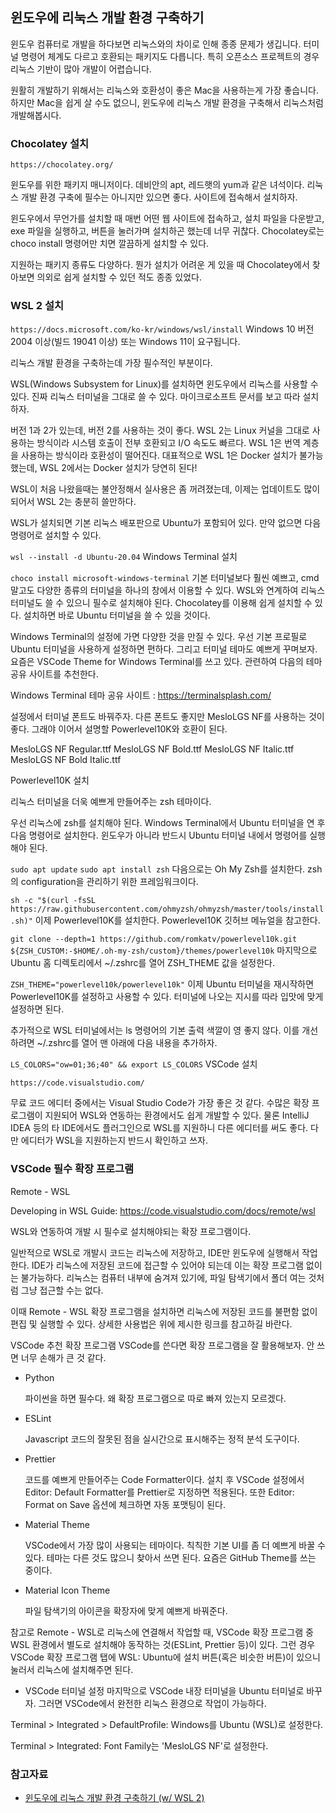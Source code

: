 ## 윈도우에 리눅스 개발 환경 구축하기

윈도우 컴퓨터로 개발을 하다보면 리눅스와의 차이로 인해 종종 문제가 생깁니다. 터미널 명령어 체계도 다르고 호환되는 패키지도 다릅니다. 특히 오픈소스 프로젝트의 경우 리눅스 기반이 많아 개발이 어렵습니다.

원활히 개발하기 위해서는 리눅스와 호환성이 좋은 Mac을 사용하는게 가장 좋습니다. 하지만 Mac을 쉽게 살 수도 없으니, 윈도우에 리눅스 개발 환경을 구축해서 리눅스처럼 개발해봅시다.

### Chocolatey 설치

`https://chocolatey.org/`

윈도우를 위한 패키지 매니저이다. 데비안의 apt, 레드햇의 yum과 같은 녀석이다. 리눅스 개발 환경 구축에 필수는 아니지만 있으면 좋다. 사이트에 접속해서 설치하자.

윈도우에서 무언가를 설치할 때 매번 어떤 웹 사이트에 접속하고, 설치 파일을 다운받고, exe 파일을 실행하고, 버튼을 눌러가며 설치하곤 했는데 너무 귀찮다. Chocolatey로는 choco install 명령어만 치면 깔끔하게 설치할 수 있다.

지원하는 패키지 종류도 다양하다. 뭔가 설치가 어려운 게 있을 때 Chocolatey에서 찾아보면 의외로 쉽게 설치할 수 있던 적도 종종 있었다.

### WSL 2 설치

`https://docs.microsoft.com/ko-kr/windows/wsl/install`
Windows 10 버전 2004 이상(빌드 19041 이상) 또는 Windows 11이 요구됩니다.

리눅스 개발 환경을 구축하는데 가장 필수적인 부분이다.

WSL(Windows Subsystem for Linux)를 설치하면 윈도우에서 리눅스를 사용할 수 있다. 진짜 리눅스 터미널을 그대로 쓸 수 있다. 마이크로소프트 문서를 보고 따라 설치하자.

버전 1과 2가 있는데, 버전 2를 사용하는 것이 좋다. WSL 2는 Linux 커널을 그대로 사용하는 방식이라 시스템 호출이 전부 호환되고 I/O 속도도 빠르다. WSL 1은 번역 계층을 사용하는 방식이라 호환성이 떨어진다. 대표적으로 WSL 1은 Docker 설치가 불가능했는데, WSL 2에서는 Docker 설치가 당연히 된다!

WSL이 처음 나왔을때는 불안정해서 실사용은 좀 꺼려졌는데, 이제는 업데이트도 많이 되어서 WSL 2는 충분히 쓸만하다.

WSL가 설치되면 기본 리눅스 배포판으로 Ubuntu가 포함되어 있다. 만약 없으면 다음 명령어로 설치할 수 있다.

`wsl --install -d Ubuntu-20.04`
Windows Terminal 설치

`choco install microsoft-windows-terminal`
기본 터미널보다 훨씬 예쁘고, cmd 말고도 다양한 종류의 터미널을 하나의 창에서 이용할 수 있다. WSL와 연계하여 리눅스 터미널도 쓸 수 있으니 필수로 설치해야 된다. Chocolatey를 이용해 쉽게 설치할 수 있다. 설치하면 바로 Ubuntu 터미널을 쓸 수 있을 것이다.

Windows Terminal의 설정에 가면 다양한 것을 만질 수 있다. 우선 기본 프로필로 Ubuntu 터미널을 사용하게 설정하면 편하다. 그리고 터미널 테마도 예쁘게 꾸며보자. 요즘은 VSCode Theme for Windows Terminal를 쓰고 있다. 관련하여 다음의 테마 공유 사이트를 추천한다.

Windows Terminal 테마 공유 사이트 : https://terminalsplash.com/

설정에서 터미널 폰트도 바꿔주자. 다른 폰트도 좋지만 MesloLGS NF를 사용하는 것이 좋다. 그래야 이어서 설명할 Powerlevel10K와 호환이 된다.

MesloLGS NF Regular.ttf
MesloLGS NF Bold.ttf
MesloLGS NF Italic.ttf
MesloLGS NF Bold Italic.ttf

Powerlevel10K 설치

리눅스 터미널을 더욱 예쁘게 만들어주는 zsh 테마이다.

우선 리눅스에 zsh를 설치해야 된다. Windows Terminal에서 Ubuntu 터미널을 연 후 다음 명령어로 설치한다. 윈도우가 아니라 반드시 Ubuntu 터미널 내에서 명령어를 실행해야 된다.

`sudo apt update`
`sudo apt install zsh`
다음으로는 Oh My Zsh를 설치한다. zsh의 configuration을 관리하기 위한 프레임워크이다.

`sh -c "$(curl -fsSL https://raw.githubusercontent.com/ohmyzsh/ohmyzsh/master/tools/install.sh)"`
이제 Powerlevel10K를 설치한다. Powerlevel10K 깃허브 메뉴얼을 참고한다.

`git clone --depth=1 https://github.com/romkatv/powerlevel10k.git ${ZSH_CUSTOM:-$HOME/.oh-my-zsh/custom}/themes/powerlevel10k`
마지막으로 Ubuntu 홈 디렉토리에서 ~/.zshrc를 열어 ZSH_THEME 값을 설정한다.

`ZSH_THEME="powerlevel10k/powerlevel10k"`
이제 Ubuntu 터미널을 재시작하면 Powerlevel10K를 설정하고 사용할 수 있다. 터미널에 나오는 지시를 따라 입맛에 맞게 설정하면 된다.

추가적으로 WSL 터미널에서는 ls 명령어의 기본 출력 색깔이 영 좋지 않다. 이를 개선하려면 ~/.zshrc를 열어 맨 아래에 다음 내용을 추가하자.

`LS_COLORS="ow=01;36;40" && export LS_COLORS`
VSCode 설치

`https://code.visualstudio.com/`

무료 코드 에디터 중에서는 Visual Studio Code가 가장 좋은 것 같다. 수많은 확장 프로그램이 지원되어 WSL와 연동하는 환경에서도 쉽게 개발할 수 있다. 물론 IntelliJ IDEA 등의 타 IDE에서도 플러그인으로 WSL를 지원하니 다른 에디터를 써도 좋다. 다만 에디터가 WSL을 지원하는지 반드시 확인하고 쓰자.

### VSCode 필수 확장 프로그램

Remote - WSL

Developing in WSL Guide: https://code.visualstudio.com/docs/remote/wsl

WSL와 연동하여 개발 시 필수로 설치해야되는 확장 프로그램이다.

일반적으로 WSL로 개발시 코드는 리눅스에 저장하고, IDE만 윈도우에 실행해서 작업한다. IDE가 리눅스에 저장된 코드에 접근할 수 있어야 되는데 이는 확장 프로그램 없이는 불가능하다. 리눅스는 컴퓨터 내부에 숨겨져 있기에, 파일 탐색기에서 폴더 여는 것처럼 그냥 접근할 수는 없다.

이때 Remote - WSL 확장 프로그램을 설치하면 리눅스에 저장된 코드를 불편함 없이 편집 및 실행할 수 있다. 상세한 사용법은 위에 제시한 링크를 참고하길 바란다.

VSCode 추천 확장 프로그램
VSCode를 쓴다면 확장 프로그램을 잘 활용해보자. 안 쓰면 너무 손해가 큰 것 같다.

- Python

  파이썬을 하면 필수다. 왜 확장 프로그램으로 따로 빠져 있는지 모르겠다.

- ESLint

  Javascript 코드의 잘못된 점을 실시간으로 표시해주는 정적 분석 도구이다.

- Prettier

  코드를 예쁘게 만들어주는 Code Formatter이다. 설치 후 VSCode 설정에서 Editor: Default Formatter를 Prettier로 지정하면 적용된다. 또한 Editor: Format on Save 옵션에 체크하면 자동 포맷팅이 된다.

- Material Theme

  VSCode에서 가장 많이 사용되는 테마이다. 칙칙한 기본 UI를 좀 더 예쁘게 바꿀 수 있다. 테마는 다른 것도 많으니 찾아서 쓰면 된다. 요즘은 GitHub Theme를 쓰는 중이다.

- Material Icon Theme

  파일 탐색기의 아이콘을 확장자에 맞게 예쁘게 바꿔준다.

참고로 Remote - WSL로 리눅스에 연결해서 작업할 때, VSCode 확장 프로그램 중 WSL 환경에서 별도로 설치해야 동작하는 것(ESLint, Prettier 등)이 있다. 그런 경우 VSCode 확장 프로그램 탭에 WSL: Ubuntu에 설치 버튼(혹은 비슷한 버튼)이 있으니 눌러서 리눅스에 설치해주면 된다.

- VSCode 터미널 설정
  마지막으로 VSCode 내장 터미널을 Ubuntu 터미널로 바꾸자. 그러면 VSCode에서 완전한 리눅스 환경으로 작업이 가능하다.

Terminal > Integrated > DefaultProfile: Windows를 Ubuntu (WSL)로 설정한다.

Terminal > Integrated: Font Family는 'MesloLGS NF'로 설정한다.

### 참고자료

- [윈도우에 리눅스 개발 환경 구축하기 (w/ WSL 2)](https://velog.io/@njw1204/%EC%9C%88%EB%8F%84%EC%9A%B0%EC%97%90-%EB%A6%AC%EB%88%85%EC%8A%A4-%EA%B0%9C%EB%B0%9C-%ED%99%98%EA%B2%BD-%EA%B5%AC%EC%B6%95%ED%95%98%EA%B8%B0)
